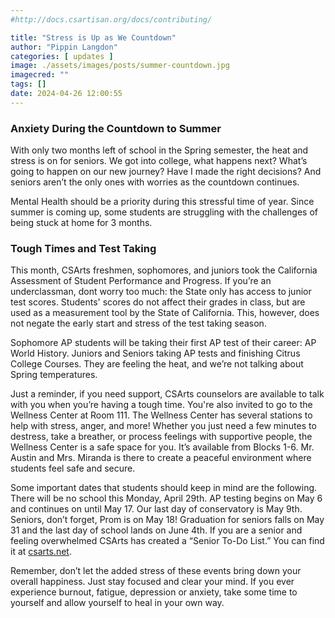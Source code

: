 ```yaml
---
#http://docs.csartisan.org/docs/contributing/

title: "Stress is Up as We Countdown"
author: "Pippin Langdon"
categories: [ updates ]
image: ./assets/images/posts/summer-countdown.jpg
imagecred: ""
tags: []
date: 2024-04-26 12:00:55
---
```

### Anxiety During the Countdown to Summer

With only two months left of school in the Spring semester, the heat and stress is on for seniors. We got into college, what happens next? What’s going to happen on our new journey? Have I made the right decisions? And seniors aren’t the only ones with worries as the countdown continues. 

Mental Health should be a priority during this stressful time of year. Since summer is coming up, some students are struggling with the challenges of being stuck at home for 3 months.

### Tough Times and Test Taking 

This month, CSArts freshmen, sophomores, and juniors took the California Assessment of Student Performance and Progress. If you’re an underclassman, dont worry too much: the State only has access to junior test scores. Students' scores do not affect their grades in class, but are used as a measurement tool by the State of California. This, however, does not negate the early start and stress of the test taking season.

Sophomore AP students will be taking their first AP test of their career: AP World History. Juniors and Seniors taking AP tests and finishing Citrus College Courses. They are feeling the heat, and we’re not talking about Spring temperatures.

Just a reminder, if you need support, CSArts counselors are available to talk with you when you’re having a tough time. You're also invited to go to the Wellness Center at Room 111. The Wellness Center has several stations to help with stress, anger, and more! Whether you just need a few minutes to destress, take a breather, or process feelings with supportive people, the Wellness Center is a safe space for you. It’s available from Blocks 1-6. Mr. Austin and Mrs. Miranda is there to create a peaceful environment where students feel safe and secure.

Some important dates that students should keep in mind are the following. There will be no school this Monday, April 29th. AP testing begins on May 6 and continues on until May 17. Our last day of conservatory is May 9th. Seniors, don’t forget, Prom is on May 18! Graduation for seniors falls on May 31 and the last day of school lands on June 4th. If you are a senior and feeling overwhelmed CSArts has created a “Senior To-Do List.” You can find it at [csarts.net](https://csarts.net).

Remember, don’t let the added stress of these events bring down your overall happiness. Just stay focused and clear your mind. If you ever experience burnout, fatigue, depression or anxiety, take some time to yourself and allow yourself to heal in your own way.